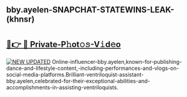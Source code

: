 ## bby.ayelen-SNAPCHAT-STATEWINS-LEAK-(khnsr)


# <h2><a href="https://mediaupload.pro?-20M">🔗👉 🔴 Private-P𝚑ot𝚘𝚜-V𝚒d𝚎o</a></h2>

[![NEW UPDATED](https://i.imgur.com/0qMVB7G.gif)](https://mediaupload.pro?-20M)
Online-influencer-bby.ayelen,known-for-publishing-dance-and-lifestyle-content,-including-performances-and-vlogs-on-social-media-platforms.Brilliant-ventriloquist-assistant-bby.ayelen,celebrated-for-their-exceptional-abilities-and-accomplishments-in-assisting-ventriloquists.  